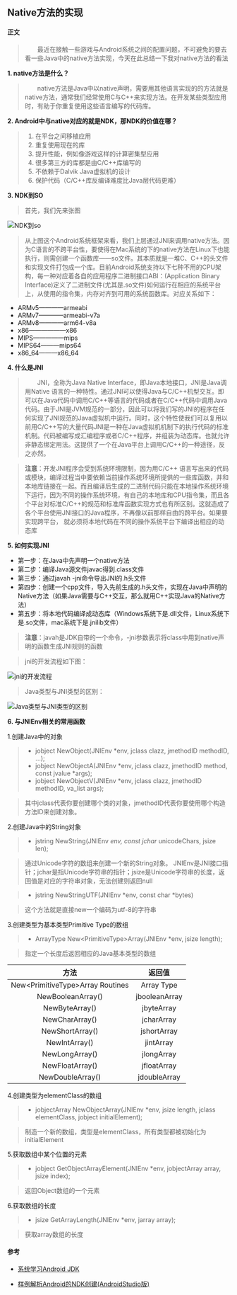 ## Native方法的实现 ##

#### 正文 ####

> &emsp;&emsp;最近在接触一些游戏与Android系统之间的配置问题，不可避免的要去看一些Java中的native方法实现，今天在此总结一下我对native方法的看法

**1. native方法是什么？**

> &emsp;&emsp;native方法是Java中以native声明，需要用其他语言实现的的方法就是native方法，通常我们经常使用C与C++来实现方法。在开发某些类型应用时，有助于你重复使用这些语言编写的代码库。

**2. Android中与native对应的就是NDK，那NDK的价值在哪？**

> 1. 在平台之间移植应用
> 2. 重复使用现在的库
> 3. 提升性能，例如像游戏这样的计算密集型应用
> 4. 很多第三方的库都是由C/C++库编写的
> 5. 不依赖于Dalvik Java虚拟机的设计
> 6. 保护代码（C/C++库反编译难度比Java层代码更难）

**3. NDK到SO**

> 首先，我们先来张图

<img src="./ndk_into_so.png" alt="NDK到so"/>

> 从上图这个Android系统框架来看，我们上层通过JNI来调用native方法。因为C语言的不跨平台性，要使得在Mac系统的下的native方法在Linux下也能执行，则需创建一个函数库——so文件。其本质就是一堆C、C++的头文件和实现文件打包成一个库。目前Android系统支持以下七种不用的CPU架构，每一种对应着各自的应用程序二进制接口ABI：(Application Binary Interface)定义了二进制文件(尤其是.so文件)如何运行在相应的系统平台上，从使用的指令集，内存对齐到可用的系统函数库。对应关系如下：

- ARMv5————armeabi
- ARMv7————armeabi-v7a
- ARMv8————arm64-v8a
- x86——————x86
- MIPS—————mips
- MIPS64———mips64
- x86_64———x86_64

**4. 什么是JNI**

> &emsp;&emsp;JNI，全称为Java Native Interface，即Java本地接口，JNI是Java调用Native 语言的一种特性。通过JNI可以使得Java与C/C++机型交互。即可以在Java代码中调用C/C++等语言的代码或者在C/C++代码中调用Java代码。由于JNI是JVM规范的一部分，因此可以将我们写的JNI的程序在任何实现了JNI规范的Java虚拟机中运行。同时，这个特性使我们可以复用以前用C/C++写的大量代码JNI是一种在Java虚拟机机制下的执行代码的标准机制。代码被编写成汇编程序或者C/C++程序，并组装为动态库。也就允许非静态绑定用法。这提供了一个在Java平台上调用C/C++的一种途径，反之亦然。

> **注意**：开发JNI程序会受到系统环境限制，因为用C/C++ 语言写出来的代码或模块，编译过程当中要依赖当前操作系统环境所提供的一些库函数，并和本地库链接在一起。而且编译后生成的二进制代码只能在本地操作系统环境下运行，因为不同的操作系统环境，有自己的本地库和CPU指令集，而且各个平台对标准C/C++的规范和标准库函数实现方式也有所区别。这就造成了各个平台使用JNI接口的Java程序，不再像以前那样自由的跨平台。如果要实现跨平台， 就必须将本地代码在不同的操作系统平台下编译出相应的动态库

**5. 如何实现JNI**

- 第一步：在Java中先声明一个native方法
- 第二步：编译Java源文件javac得到.class文件
- 第三步：通过javah -jni命令导出JNI的.h头文件
- 第四步：创建一个cpp文件，导入先前生成的.h头文件，实现在Java中声明的Native方法（如果Java需要与C++交互，那么就用C++实现Java的Native方法）
- 第五步：将本地代码编译成动态库（Windows系统下是.dll文件，Linux系统下是.so文件，mac系统下是.jnilib文件）

> **注意**：javah是JDK自带的一个命令，-jni参数表示将class中用到native声明的函数生成JNI规则的函数

> jni的开发流程如下图：

<img src="./jni_develop_process.png" alt="jni的开发流程"/>

> Java类型与JNI类型的区别：

<img src="./The_difference_between_Java_and_JNI.png" alt="Java类型与JNI类型的区别"/>

**6. 与JNIEnv相关的常用函数**

1.创建Java中的对象

> - jobject NewObject(JNIEnv *env, jclass clazz, jmethodID methodID, ...);
> - jobject NewObjectA(JNIEnv *env, jclass clazz, jmethodID method, const jvalue *args);
> - jobject NewObjectV(JNIEnv *env, jclass clazz, jmethodID methodID, va_list args);

> 其中jclass代表你要创建哪个类的对象，jmethodID代表你要使用哪个构造方法ID来创建对象。

2.创建Java中的String对象

> - jstring NewString(JNIEnv *env, const jchar* unicodeChars, jsize len);

> 通过Unicode字符的数组来创建一个新的String对象。
> JNIEnv是JNI接口指针；jchar是指Unicode字符串的指针；jsize是Unicode字符串的长度，返回值是对应的字符串对象，无法创建则返回null

> - jstring NewStringUTF(JNIEnv *env, const char *bytes)

> 这个方法就是直接new一个编码为utf-8的字符串

3.创建类型为基本类型Primitive Type的数组

> - ArrayType New&lt;PrimitiveType&gt;Array(JNIEnv *env, jsize length);

> 指定一个长度后返回相应的Java基本类型的数组

|	方法		|	返回值	|
|:---------:|:---------:|
|New&lt;PrimitiveType&gt;Array Routines|Array Type|
|NewBooleanArray()|jbooleanArray|
|NewByteArray()|jbyteArray|
|NewCharArray()|jcharArray|
|NewShortArray()|jshortArray|
|NewIntArray()|jintArray|
|NewLongArray()|jlongArray|
|NewFloatArray()|jfloatArray|
|NewDoubleArray()|jdoubleArray|

4.创建类型为elementClass的数组

> - jobjectArray NewObjectArray(JNIEnv *env, jsize length, jclass elementClass, jobject initialElement);

> 制造一个新的数组，类型是elementClass，所有类型都被初始化为initialElement

5.获取数组中某个位置的元素

> - jobject GetObjectArrayElement(JNIEnv *env, jobjectArray array, jsize index);

> 返回Object数组的一个元素

6.获取数组的长度

> - jsize GetArrayLength(JNIEnv *env, jarray array);

> 获取array数组的长度

#### 参考 ####

- <a href="https://www.jianshu.com/p/87ce6f565d37">系统学习Android JDK</a>

- <a href="https://www.jianshu.com/p/b4431ac22ec2">样例解析Android的NDK创建(AndroidStudio版)</a>

